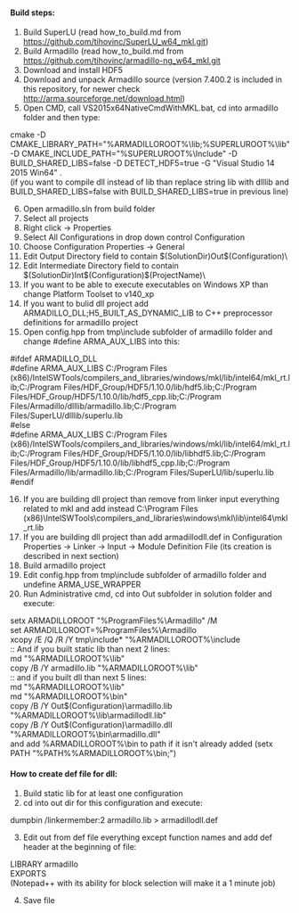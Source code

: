 #### Build steps:

1. Build SuperLU (read how_to_build.md from https://github.com/tihovinc/SuperLU_w64_mkl.git)
2. Build Armadillo (read how_to_build.md from https://github.com/tihovinc/armadillo-ng_w64_mkl.git
3. Download and install HDF5
4. Download and unpack Armadillo source (version 7.400.2 is included in this repository, for 
   newer check http://arma.sourceforge.net/download.html)
5. Open CMD, call VS2015x64NativeCmdWithMKL.bat, cd into armadillo folder and then type:

  cmake -D CMAKE_LIBRARY_PATH="%ARMADILLOROOT%\lib;%SUPERLUROOT%\lib" -D CMAKE_INCLUDE_PATH="%SUPERLUROOT%\Include" -D BUILD_SHARED_LIBS=false -D DETECT_HDF5=true -G "Visual Studio 14 2015 Win64" .  
  (if you want to compile dll instead of lib than replace string lib with dlllib and BUILD_SHARED_LIBS=false with BUILD_SHARED_LIBS=true in previous line)  

6. Open armadillo.sln from build folder
7. Select all projects
8. Right click -> Properties
9. Select All Configurations in drop down control Configuration
10. Choose Configuration Properties -> General
11. Edit Output Directory field to contain $(SolutionDir)Out\$(Configuration)\
12. Edit Intermediate Directory field to contain $(SolutionDir)Int\$(Configuration)\$(ProjectName)\
13. If you want to be able to execute executables on Windows XP than change Platform Toolset to v140_xp
14. If you want to bulid dll project add ARMADILLO_DLL;H5_BUILT_AS_DYNAMIC_LIB to C++ preprocessor definitions for armadillo project
15. Open config.hpp from tmp\include subfolder of armadillo folder and change #define ARMA_AUX_LIBS into this:

  #ifdef ARMADILLO_DLL  
  #define ARMA_AUX_LIBS C:/Program Files (x86)/IntelSWTools/compilers_and_libraries/windows/mkl/lib/intel64/mkl_rt.lib;C:/Program Files/HDF_Group/HDF5/1.10.0/lib/hdf5.lib;C:/Program Files/HDF_Group/HDF5/1.10.0/lib/hdf5_cpp.lib;C:/Program Files/Armadillo/dlllib/armadillo.lib;C:/Program Files/SuperLU/dlllib/superlu.lib  
  #else  
  #define ARMA_AUX_LIBS C:/Program Files (x86)/IntelSWTools/compilers_and_libraries/windows/mkl/lib/intel64/mkl_rt.lib;C:/Program Files/HDF_Group/HDF5/1.10.0/lib/libhdf5.lib;C:/Program Files/HDF_Group/HDF5/1.10.0/lib/libhdf5_cpp.lib;C:/Program Files/Armadillo/lib/armadillo.lib;C:/Program Files/SuperLU/lib/superlu.lib  
  #endif  

16. If you are building dll project than remove from linker input everything related to mkl and add instead C:\Program Files (x86)\IntelSWTools\compilers_and_libraries\windows\mkl\lib\intel64\mkl_rt.lib
17. If you are building dll project than add armadillodll.def in Configuration Properties -> Linker -> Input -> Module Definition File (its creation is described in next section)
18. Build armadillo project  
19. Edit config.hpp from tmp\include subfolder of armadillo folder and undefine ARMA_USE_WRAPPER
19. Run Administrative cmd, cd into Out subfolder in solution folder and execute:
    
  setx ARMADILLOROOT "%ProgramFiles%\Armadillo" /M  
  set ARMADILLOROOT=%ProgramFiles%\Armadillo   
  xcopy /E /Q /R /Y tmp\include\* "%ARMADILLOROOT%\include  
  :: And if you built static lib than next 2 lines:  
  md "%ARMADILLOROOT%\lib"  
  copy /B /Y armadillo.lib "%ARMADILLOROOT%\lib"  
  :: and if you built dll than next 5 lines:  
  md "%ARMADILLOROOT%\lib"  
  md "%ARMADILLOROOT%\bin"  
  copy /B /Y Out\$(Configuration)\armadillo.lib "%ARMADILLOROOT%\lib\armadillodll.lib"  
  copy /B /Y Out\$(Configuration)\armadillo.dll "%ARMADILLOROOT%\bin\armadillo.dll"  
  and add %ARMADILLOROOT%\bin to path if it isn't already added (setx PATH "%PATH%%ARMADILLOROOT%\bin;")  


#### How to create def file for dll:
1. Build static lib for at least one configuration
2. cd into out dir for this configuration and execute:

  dumpbin /linkermember:2 armadillo.lib > armadillodll.def  
  
3. Edit out from def file everything except function names and add def header at the beginning of file:

  LIBRARY armadillo  
  EXPORTS      
  (Notepad++ with its ability for block selection will make it a 1 minute job) 

4. Save file
  